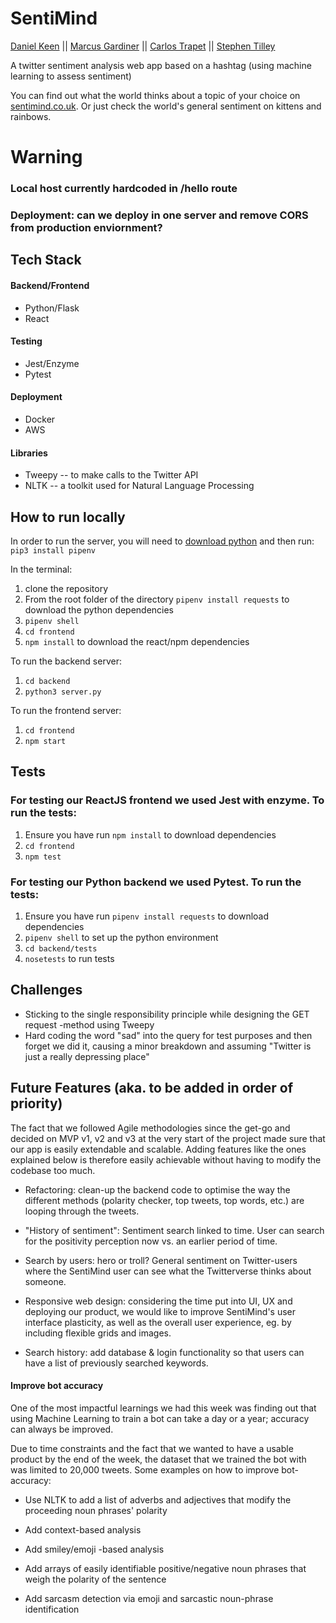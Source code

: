 # SentiMind

[Daniel Keen](https://github.com/DKeen0123) || [Marcus Gardiner](https://github.com/marcusfgardiner) || [Carlos Trapet](https://github.com/CarlosTrapet) || [Stephen Tilley](https://github.com/stilley85)

A twitter sentiment analysis web app based on a hashtag (using machine learning to assess sentiment)

You can find out what the world thinks about a topic of your choice on [sentimind.co.uk](http://sentimind.co.uk/).
Or just check the world's general sentiment on kittens and rainbows.

# Warning

### Local host currently hardcoded in /hello route
### Deployment: can we deploy in one server and remove CORS from production enviornment?

## Tech Stack

#### Backend/Frontend
* Python/Flask
* React

#### Testing
* Jest/Enzyme
* Pytest

#### Deployment
* Docker
* AWS

#### Libraries
* Tweepy -- to make calls to the Twitter API
* NLTK -- a toolkit used for Natural Language Processing

## How to run locally

In order to run the server, you will need to [download python](https://www.python.org/downloads/) and then run: `pip3 install pipenv`

In the terminal:

1. clone the repository
2. From the root folder of the directory `pipenv install requests` to download the python dependencies
3. `pipenv shell`
4. `cd frontend`
5. `npm install` to download the react/npm dependencies

To run the backend server:

1. `cd backend`
2. `python3 server.py`

To run the frontend server:

1. `cd frontend`
2. `npm start`

## Tests

### For testing our ReactJS frontend we used Jest with enzyme. To run the tests:

1. Ensure you have run `npm install` to download dependencies
2. `cd frontend`
3. `npm test`

### For testing our Python backend we used Pytest. To run the tests:

1. Ensure you have run `pipenv install requests` to download dependencies
2. `pipenv shell` to set up the python environment
3. `cd backend/tests`
4. `nosetests` to run tests

## Challenges

* Sticking to the single responsibility principle while designing the GET request -method using Tweepy
* Hard coding the word "sad" into the query for test purposes and then forget we did it, causing a minor breakdown and assuming "Twitter is just a really depressing place"

## Future Features (aka. to be added in order of priority)

The fact that we followed Agile methodologies since the get-go and decided on MVP v1, v2 and v3 at the very start of the project made sure that our app is easily extendable and scalable. 
Adding features like the ones explained below is therefore easily achievable without having to modify the codebase too much.

* Refactoring: clean-up the backend code to optimise the way the different methods (polarity checker, top tweets, top words, etc.) are looping through the tweets.

* "History of sentiment":
Sentiment search linked to time. User can search for the positivity perception now vs. an earlier period of time.

* Search by users: hero or troll? General sentiment on Twitter-users where the SentiMind user can see what the Twitterverse thinks about someone.

* Responsive web design: considering the time put into UI, UX and deploying our product, we would like to improve SentiMind's user interface plasticity, as well as the overall user experience, eg. by including flexible grids and images.

* Search history: add database & login functionality so that users can have a list of previously searched keywords.

#### Improve bot accuracy

One of the most impactful learnings we had this week was finding out that using Machine Learning to train a bot can take a day or a year; accuracy can always be improved. 

Due to time constraints and the fact that we wanted to have a usable product by the end of the week, the dataset that we trained the bot with was limited to 20,000 tweets. Some examples on how to improve bot-accuracy:

* Use NLTK to add a list of adverbs and adjectives that modify the proceeding noun phrases' polarity

* Add context-based analysis

* Add smiley/emoji -based analysis

* Add arrays of easily identifiable positive/negative noun phrases that weigh the polarity of the sentence

* Add sarcasm detection via emoji and sarcastic noun-phrase identification
